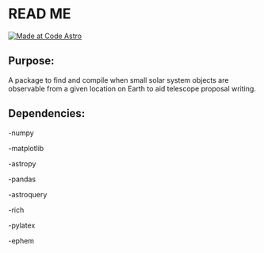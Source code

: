 # READ ME

[![Made at Code Astro](https://img.shields.io/badge/Made%20at-Code/Astro-blueviolet.svg)](https://semaphorep.github.io/codeastro/)


## Purpose:

A package to find and compile when small solar system objects are observable from a given location on Earth to aid telescope proposal writing.

## Dependencies:

-numpy

-matplotlib

-astropy

-pandas

-astroquery

-rich

-pylatex

-ephem
